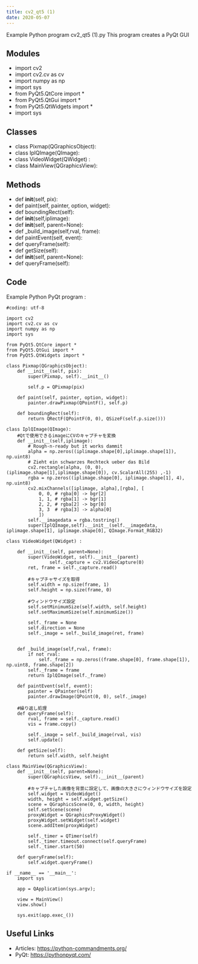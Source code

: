 ```yaml
---
title: cv2_qt5 (1)
date: 2020-05-07
---
```

Example Python program cv2_qt5 (1).py
This program creates a PyQt GUI

## Modules

* import cv2
* import cv2.cv as cv
* import numpy as np
* import sys
* from PyQt5.QtCore import *
* from PyQt5.QtGui import *
* from PyQt5.QtWidgets import *
* 	import sys

## Classes

* class Pixmap(QGraphicsObject):
* class IplQImage(QImage):
* class VideoWidget(QWidget) :
* class MainView(QGraphicsView):

## Methods

* 	def __init__(self, pix):
* 	def paint(self, painter, option, widget):
* 	def boundingRect(self):
* 	def __init__(self,iplimage):
* 	def __init__(self, parent=None):
* 	def _build_image(self,rval, frame):
* 	def paintEvent(self, event):
* 	def queryFrame(self):
* 	def getSize(self):
* 	def __init__(self, parent=None):
* 	def queryFrame(self):

## Code

Example Python PyQt program :

    #coding: utf-8
    
    import cv2
    import cv2.cv as cv
    import numpy as np
    import sys
    
    from PyQt5.QtCore import *
    from PyQt5.QtGui import *
    from PyQt5.QtWidgets import *
    
    class Pixmap(QGraphicsObject):
    	def __init__(self, pix):
    		super(Pixmap, self).__init__()
    
    		self.p = QPixmap(pix)
    
    	def paint(self, painter, option, widget):
    		painter.drawPixmap(QPointF(), self.p)
    
    	def boundingRect(self):
    		return QRectF(QPointF(0, 0), QSizeF(self.p.size()))
    
    class IplQImage(QImage):
    	#Qtで使用できるimageにCVのキャプチャを変換
    	def __init__(self,iplimage):
    		# Rough-n-ready but it works dammit
    		alpha = np.zeros((iplimage.shape[0],iplimage.shape[1]), np.uint8)
    		# Zieht ein schwarzes Rechteck ueber das Bild
    		cv2.rectangle(alpha, (0, 0), (iplimage.shape[1],iplimage.shape[0]), cv.ScalarAll(255) ,-1)
    		rgba = np.zeros((iplimage.shape[0], iplimage.shape[1], 4), np.uint8)
    		cv2.mixChannels([iplimage, alpha],[rgba], [
    			0, 0, # rgba[0] -> bgr[2]
    			1, 1, # rgba[1] -> bgr[1]
    			2, 2, # rgba[2] -> bgr[0]
    			3, 3  # rgba[3] -> alpha[0]
    			])
    		self.__imagedata = rgba.tostring()
    		super(IplQImage,self).__init__(self.__imagedata, iplimage.shape[1], iplimage.shape[0], QImage.Format_RGB32)
    
    class VideoWidget(QWidget) :
    
    	def __init__(self, parent=None):
    		super(VideoWidget, self).__init__(parent)
                    self._capture = cv2.VideoCapture(0)
    		ret, frame = self._capture.read()
    
    		#キャプチャサイズを取得
    		self.width = np.size(frame, 1)
    		self.height = np.size(frame, 0)
    
    		#ウィンドウサイズ設定
    		self.setMinimumSize(self.width, self.height)
    		self.setMaximumSize(self.minimumSize())
    
    		self._frame = None
    		self.direction = None
    		self._image = self._build_image(ret, frame)
    
    
    	def _build_image(self,rval, frame):
    		if not rval:
    			self._frame = np.zeros((frame.shape[0], frame.shape[1]), np.uint8, frame.shape[2])
    		self._frame = frame
    		return IplQImage(self._frame)
    
    	def paintEvent(self, event):
    		painter = QPainter(self)
    		painter.drawImage(QPoint(0, 0), self._image)
    
    	#繰り返し処理
    	def queryFrame(self):
    		rval, frame = self._capture.read()
    		vis = frame.copy()
    
    		self._image = self._build_image(rval, vis)
    		self.update()
    
    	def getSize(self):
    		return self.width, self.height
    
    class MainView(QGraphicsView):
    	def __init__(self, parent=None):
    		super(QGraphicsView, self).__init__(parent)
    
    		#キャプチャした画像を背景に設定して、画像の大きさにウィンドウサイズを設定
    		self.widget = VideoWidget()
    		width, height = self.widget.getSize()
    		scene = QGraphicsScene(0, 0, width, height)
    		self.setScene(scene)
    		proxyWidget = QGraphicsProxyWidget()
    		proxyWidget.setWidget(self.widget) 
    		scene.addItem(proxyWidget)
    
    		self._timer = QTimer(self)
    		self._timer.timeout.connect(self.queryFrame)
    		self._timer.start(50)
    
    	def queryFrame(self):
    		self.widget.queryFrame()
    
    if __name__ == '__main__':
    	import sys
    
    	app = QApplication(sys.argv);
    
    	view = MainView()
    	view.show()
    
    	sys.exit(app.exec_())

## Useful Links

- Articles: https://python-commandments.org/
- PyQt: https://pythonpyqt.com/
